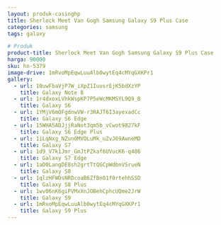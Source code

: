 ```yaml
---
layout: produk-casinghp
title: Sherlock Meet Van Gogh Samsung Galaxy S9 Plus Case
categories: samsung
tags: galaxy

# Produk
product-title: Sherlock Meet Van Gogh Samsung Galaxy S9 Plus Case
harga: 90000
sku: hn-5379
image-drive: 1mRvoMpEqwLuuAlb0wytEq4cMYqGXKPr1
gallery:
  - url: 10uwFbaVjP7W_iXpZ1IuusrEjK5bdXzYP
    title: Galaxy Note 8
  - url: 1r4dxoxLVhkWspKP7P5eWcMKMSYL9Q9_B
    title: Galaxy S6
  - url: 1YMjV6mOFgdnwVW-r3RAJT6I3ayexadCc
    title: Galaxy S6 Edge
  - url: 15WHA5ADJjjRaNot3qm5b_vCwot9827kF
    title: Galaxy S6 Edge Plus
  - url: 1iLqNxg_NZun0MVOLuMk_uZvJ69AwneMD
    title: Galaxy S7
  - url: 1d9_V7k1Jmr_GmJtPZkaf6UVucK6-q406
    title: Galaxy S7 Edge
  - url: 1aD0LangDE8sh2grtTtQGCpWdbnVSrueN
    title: Galaxy S8
  - url: 1qlzHFWDsNRDcoaB6ZfBn01f0rtehhSSD
    title: Galaxy S8 Plus
  - url: 1wv06nK6giPVMxXnJOBehCphcUQme2JrW
    title: Galaxy S9
  - url: 1mRvoMpEqwLuuAlb0wytEq4cMYqGXKPr1
    title: Galaxy S9 Plus
---
```

